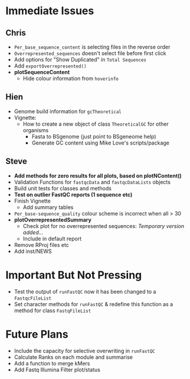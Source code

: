 # Immediate Issues

## Chris

- `Per_base_sequence_content` is selecting files in the reverse order
- `Overrepresented_sequences` doesn't select file before first click
- Add options for "Show Duplicated" in `Total Sequences`
- Add `exportOverrepresented()`
- **plotSequenceContent**
    - Hide colour information from `hoverinfo`

## Hien

- Genome build information for `gcTheoretical`
- Vignette: 
    - How to create a new object of class `TheoreticalGC` for other organisms
        - Fasta to BSgenome (just point to BSgeneome help)
        - Generate GC content using Mike Love's scripts/package

## Steve

- **Add methods for zero results for all plots, based on plotNContent()**
- Validation Functions for `fastqcData` and `fastqcDataLists` objects
- Build unit tests for classes and methods
- **Test on outlier FastQC reports (1 sequence etc)**
- Finish Vignette
    - Add summary tables
- `Per_base-sequence_quality` colour scheme is incorrect when all > 30
- **plotOverrepresentedSummary**
    - Check plot for no overrepresented sequences: *Temporary version added...*    
    - Include in default report
- Remove RProj files etc
- Add inst/NEWS

# Important But Not Pressing

- Test the output of `runFastQC` now it has been changed to a `FastqcFileList`
- Set character methods for `runFastQC` & redefine this function as a method for class `FastqFileList`

# Future Plans

- Include the capacity for selective overwriting in `runFastQC`
- Calculate Ranks on each module and summarise
- Add a function to merge kMers
- Add Fastq Illumina Filter plot/status

